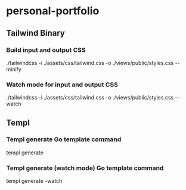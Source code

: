 # personal-portfolio

## Tailwind Binary

### Build input and output CSS

./tailwindcss -i ./assets/css/tailwind.css -o ./views/public/styles.css --minify

### Watch mode for input and output CSS

./tailwindcss -i ./assets/css/tailwind.css -o ./views/public/styles.css --watch

## Templ

### Templ generate Go template command

templ generate

### Templ generate (watch mode) Go template command

templ generate -watch
